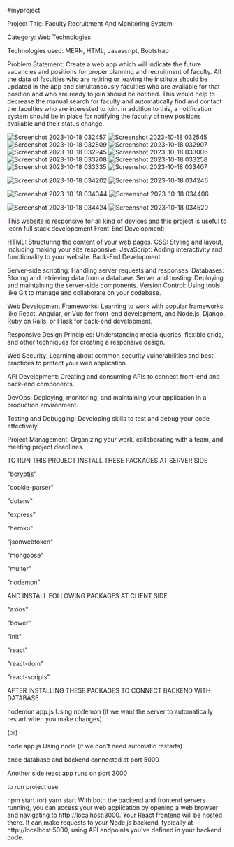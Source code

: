 #myproject

Project Title: Faculty Recruitment And Monitoring System

Category: Web Technologies

Technologies used: MERN, HTML, Javascript, Bootstrap

Problem Statement:
Create a web app which will indicate the future vacancies and positions for proper planning and recruitment of faculty. All the data of faculties who are retiring or leaving the institute should be updated in the app and simultaneously faculties who are available for that position and who are ready to join should be notified. This would help to decrease the manual search for faculty and automatically find and contact the faculties who are interested to join. In addition to this, a notification system should be in place for notifying the faculty of new positions available and their status change.


![Screenshot 2023-10-18 032457](https://github.com/Priyankamadire/FacultyRecruitmentAndMonitoringSystem/assets/108828579/fb5cf80a-d387-451a-9bc9-dd5baf938b66)
![Screenshot 2023-10-18 032545](https://github.com/Priyankamadire/FacultyRecruitmentAndMonitoringSystem/assets/108828579/6250f41c-e50f-4858-8790-cc9792213990)
![Screenshot 2023-10-18 032809](https://github.com/Priyankamadire/FacultyRecruitmentAndMonitoringSystem/assets/108828579/4696b4f9-8d37-4d1c-b972-1d13acc5a0cc)
![Screenshot 2023-10-18 032907](https://github.com/Priyankamadire/FacultyRecruitmentAndMonitoringSystem/assets/108828579/bf0ca22a-f48b-44e8-b9a7-845dc0978652)
![Screenshot 2023-10-18 032945](https://github.com/Priyankamadire/FacultyRecruitmentAndMonitoringSystem/assets/108828579/f5144688-ed0c-4b61-abbb-8121e57af8e3)
![Screenshot 2023-10-18 033006](https://github.com/Priyankamadire/FacultyRecruitmentAndMonitoringSystem/assets/108828579/2a822e2b-66a4-43e1-8088-f9c2de0a1471)
![Screenshot 2023-10-18 033208](https://github.com/Priyankamadire/FacultyRecruitmentAndMonitoringSystem/assets/108828579/adbf4295-dadd-4bf7-969c-40b9a5b65674)
![Screenshot 2023-10-18 033258](https://github.com/Priyankamadire/FacultyRecruitmentAndMonitoringSystem/assets/108828579/be891d84-a3e4-41de-8b41-4530264d69cf)
![Screenshot 2023-10-18 033335](https://github.com/Priyankamadire/FacultyRecruitmentAndMonitoringSystem/assets/108828579/996b6dd6-6c0a-4adc-b17c-fe3bb85de2bd)
![Screenshot 2023-10-18 033407](https://github.com/Priyankamadire/FacultyRecruitmentAndMonitoringSystem/assets/108828579/481f9940-9368-44d6-8485-e73c3819420a)

![Screenshot 2023-10-18 034202](https://github.com/Priyankamadire/FacultyRecruitmentAndMonitoringSystem/assets/108828579/5e1888f0-9287-4f6b-b085-08cbfa384985)
![Screenshot 2023-10-18 034246](https://github.com/Priyankamadire/FacultyRecruitmentAndMonitoringSystem/assets/108828579/e611adfa-df7d-4ee2-957e-21dc625b152d)

![Screenshot 2023-10-18 034344](https://github.com/Priyankamadire/FacultyRecruitmentAndMonitoringSystem/assets/108828579/4e447199-648b-469d-bd49-7ec9e471f4bc)
![Screenshot 2023-10-18 034406](https://github.com/Priyankamadire/FacultyRecruitmentAndMonitoringSystem/assets/108828579/84eccffe-0630-4d78-8b18-304ed60e0775)

![Screenshot 2023-10-18 034424](https://github.com/Priyankamadire/FacultyRecruitmentAndMonitoringSystem/assets/108828579/66aef9a6-6caa-4023-9793-ea0a1e4cb1c8)
![Screenshot 2023-10-18 034520](https://github.com/Priyankamadire/FacultyRecruitmentAndMonitoringSystem/assets/108828579/07c05a67-00ca-4af6-aa2d-af96eaf3e029)


This website is responsive for all kind of devices and this project is useful to learn full stack developement
Front-End Development:

HTML: Structuring the content of your web pages.
CSS: Styling and layout, including making your site responsive.
JavaScript: Adding interactivity and functionality to your website.
Back-End Development:

Server-side scripting: Handling server requests and responses.
Databases: Storing and retrieving data from a database.
Server and hosting: Deploying and maintaining the server-side components.
Version Control: Using tools like Git to manage and collaborate on your codebase.

Web Development Frameworks: Learning to work with popular frameworks like React, Angular, or Vue for front-end development, and Node.js, Django, Ruby on Rails, or Flask for back-end development.

Responsive Design Principles: Understanding media queries, flexible grids, and other techniques for creating a responsive design.

Web Security: Learning about common security vulnerabilities and best practices to protect your web application.

API Development: Creating and consuming APIs to connect front-end and back-end components.

DevOps: Deploying, monitoring, and maintaining your application in a production environment.

Testing and Debugging: Developing skills to test and debug your code effectively.

Project Management: Organizing your work, collaborating with a team, and meeting project deadlines.

TO RUN THIS PROJECT INSTALL THESE PACKAGES AT SERVER SIDE

"bcryptjs"

"cookie-parser"

"dotenv"

"express"

"heroku"

"jsonwebtoken"

"mongoose"

"multer"

"nodemon"

AND INSTALL FOLLOWING PACKAGES AT CLIENT SIDE

"axios"

"bower"

"init"


"react"

"react-dom" 

"react-scripts"

  AFTER INSTALLING THESE PACKAGES TO CONNECT BACKEND WITH DATABASE 
  
  nodemon app.js  Using nodemon (if we want the server to automatically restart when you make changes)
  
  (or)
  
  node app.js   Using node (if we don't need automatic restarts)
  
once database and backend connected at port 5000

Another side react app runs on port 3000

to run project use

npm start (or) yarn start
With both the backend and frontend servers running,
you can access your web application by opening a web browser and navigating to http://localhost:3000. Your React frontend will be hosted there. It can make requests to your Node.js backend, typically at http://localhost:5000, using API endpoints you've defined in your backend code.
